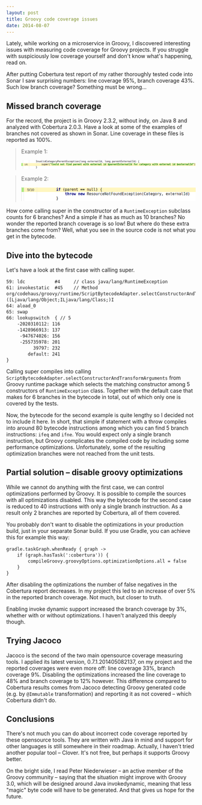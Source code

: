 ```yaml
---
layout: post
title: Groovy code coverage issues
date: 2014-08-07
---
```


Lately, while working on a microservice in Groovy, I discovered interesting issues
with measuring code coverage for Groovy projects. If you struggle with suspiciously
low coverage yourself and don't know what's happening, read on.

After putting Cobertura test report of my rather thoroughly tested code into
Sonar I saw surprising numbers: line coverage 95%, branch coverage 43%. Such
low branch coverage? Something must be wrong...

## Missed branch coverage

For the record, the project is in Groovy 2.3.2, without indy, on Java 8 and
analyzed with Cobertura 2.0.3. Have a look at some of the examples of branches
not covered as shown in Sonar. Line coverage in these files is reported as 100%.

> Example 1:
>
> ![Example 1](/img/posts/2014-08-07-groovy-code-coverage-issues/example1.png)

> Example 2:
>
> ![Example 2](/img/posts/2014-08-07-groovy-code-coverage-issues/example2.png)

How come calling super in the constructor of a `RuntimeException` subclass counts
for 6 branches? And a simple if has as much as 10 branches? No wonder the reported
branch coverage is so low! But where do these extra branches come from? Well, what
you see in the source code is not what you get in the bytecode.

## Dive into the bytecode

Let's have a look at the first case with calling super.

```
59: ldc           #4     // class java/lang/RuntimeException
61: invokestatic  #45    // Method org/codehaus/groovy/runtime/ScriptBytecodeAdapter.selectConstructorAndTransformArguments:([Ljava/lang/Object;ILjava/lang/Class;)I
64: aload_0
65: swap
66: lookupswitch  { // 5
    -2020310112: 116
    -1428966913: 137
     -947674026: 156
     -255735978: 201
          39797: 232
        default: 241
}
```

Calling super compiles into calling `ScriptBytecodeAdapter.selectConstructorAndTransformArguments`
from Groovy runtime package which selects the matching constructor among 5 constructors of
`RuntimeException` class. Together with the default case that makes for 6 branches in the
bytecode in total, out of which only one is covered by the tests.

Now, the bytecode for the second example is quite lengthy so I decided not to include it
here. In short, that simple if statement with a throw compiles into around 80 bytecode
instructions among which you can find 5 branch instructions: `ifeq` and `ifne`. You would
expect only a single branch instruction, but Groovy complicates the compiled code by
including some performance optimizations. Unfortunately, some of the resulting optimization
branches were not reached from the unit tests.

## Partial solution – disable groovy optimizations

While we cannot do anything with the first case, we can control optimizations performed by Groovy.
It is possible to compile the sources with all optimizations disabled. This way the bytecode
for the second case is reduced to 40 instructions with only a single branch instruction.
As a result only 2 branches are reported by Cobertura, all of them covered.

You probably don't want to disable the optimizations in your production build, just in your
separate Sonar build. If you use Gradle, you can achieve this for example this way:

```
gradle.taskGraph.whenReady { graph ->
    if (graph.hasTask(':cobertura')) {
        compileGroovy.groovyOptions.optimizationOptions.all = false
    }
}
```

After disabling the optimizations the number of false negatives in the Cobertura report
decreases. In my project this led to an increase of over 5% in the reported branch coverage.
Not much, but closer to truth.

Enabling invoke dynamic support increased the branch coverage by 3%, whether with or
without optimizations. I haven't analyzed this deeply though.

## Trying Jacoco

Jacoco is the second of the two main opensource coverage measuring tools. I applied
its latest version, 0.7.1.201405082137, on my project and the reported coverages were
even more off: line coverage 33%, branch coverage 9%. Disabling the optimizations
increased the line coverage to 48% and branch coverage to 12% however. This difference
compared to Cobertura results comes from Jacoco detecting Groovy generated code
(e.g. by `@Immutable` transformation) and reporting it as not covered – which Cobertura didn't do.

## Conclusions

There's not much you can do about incorrect code coverage reported by these opensource
tools. They are written with Java in mind and support for other languages is still
somewhere in their roadmap. Actually, I haven't tried another popular tool – Clover.
It's not free, but perhaps it supports Groovy better.

On the bright side, I read Peter Niederwieser – an active member of the Groovy
community – saying that the situation might improve with Groovy 3.0, which will
be designed around Java invokedynamic, meaning that less "magic" byte code will
have to be generated. And that gives us hope for the future.
